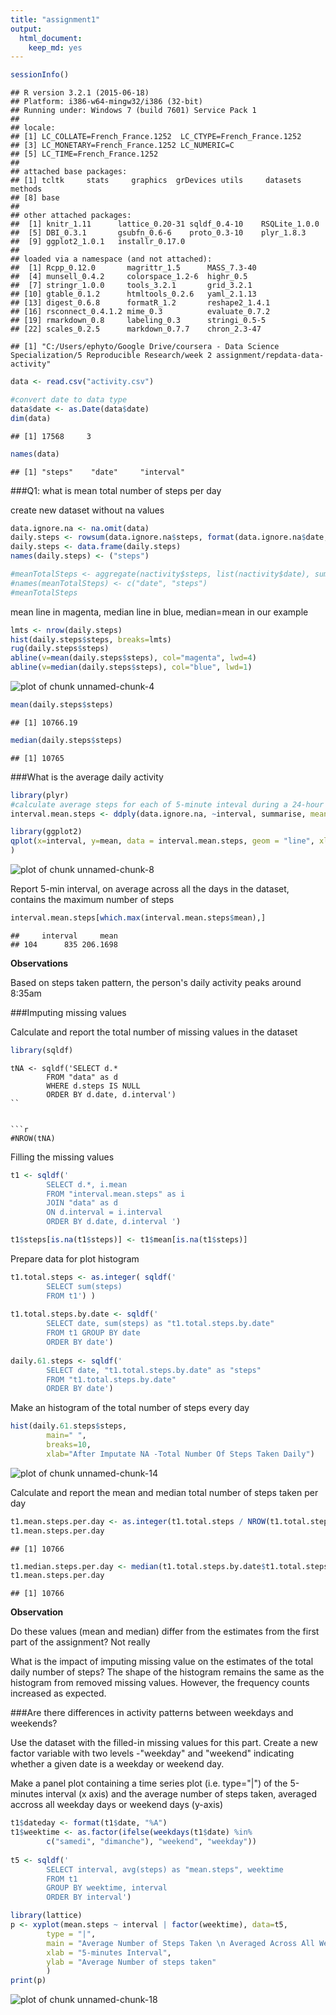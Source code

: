 ```yaml
---
title: "assignment1"
output: 
  html_document: 
    keep_md: yes
---
```



```r
sessionInfo()
```

```
## R version 3.2.1 (2015-06-18)
## Platform: i386-w64-mingw32/i386 (32-bit)
## Running under: Windows 7 (build 7601) Service Pack 1
## 
## locale:
## [1] LC_COLLATE=French_France.1252  LC_CTYPE=French_France.1252   
## [3] LC_MONETARY=French_France.1252 LC_NUMERIC=C                  
## [5] LC_TIME=French_France.1252    
## 
## attached base packages:
## [1] tcltk     stats     graphics  grDevices utils     datasets  methods  
## [8] base     
## 
## other attached packages:
##  [1] knitr_1.11      lattice_0.20-31 sqldf_0.4-10    RSQLite_1.0.0  
##  [5] DBI_0.3.1       gsubfn_0.6-6    proto_0.3-10    plyr_1.8.3     
##  [9] ggplot2_1.0.1   installr_0.17.0
## 
## loaded via a namespace (and not attached):
##  [1] Rcpp_0.12.0       magrittr_1.5      MASS_7.3-40      
##  [4] munsell_0.4.2     colorspace_1.2-6  highr_0.5        
##  [7] stringr_1.0.0     tools_3.2.1       grid_3.2.1       
## [10] gtable_0.1.2      htmltools_0.2.6   yaml_2.1.13      
## [13] digest_0.6.8      formatR_1.2       reshape2_1.4.1   
## [16] rsconnect_0.4.1.2 mime_0.3          evaluate_0.7.2   
## [19] rmarkdown_0.8     labeling_0.3      stringi_0.5-5    
## [22] scales_0.2.5      markdown_0.7.7    chron_2.3-47
```


```
## [1] "C:/Users/ephyto/Google Drive/coursera - Data Science Specialization/5 Reproducible Research/week 2 assignment/repdata-data-activity"
```

```r
data <- read.csv("activity.csv")

#convert date to data type
data$date <- as.Date(data$date)
dim(data)
```

```
## [1] 17568     3
```

```r
names(data)
```

```
## [1] "steps"    "date"     "interval"
```
###Q1: what is mean total number of steps per day

create new dataset without na values

```r
data.ignore.na <- na.omit(data)
daily.steps <- rowsum(data.ignore.na$steps, format(data.ignore.na$date, '%Y-%m-%d'))
daily.steps <- data.frame(daily.steps)
names(daily.steps) <- ("steps")

#meanTotalSteps <- aggregate(nactivity$steps, list(nactivity$date), sum)
#names(meanTotalSteps) <- c("date", "steps")
#meanTotalSteps
```
mean line in magenta, median line in blue, median=mean in our example

```r
lmts <- nrow(daily.steps)
hist(daily.steps$steps, breaks=lmts)
rug(daily.steps$steps)
abline(v=mean(daily.steps$steps), col="magenta", lwd=4)
abline(v=median(daily.steps$steps), col="blue", lwd=1)
```

![plot of chunk unnamed-chunk-4](figure/unnamed-chunk-4-1.png) 

```r
mean(daily.steps$steps)
```

```
## [1] 10766.19
```

```r
median(daily.steps$steps)
```

```
## [1] 10765
```

###What is the average daily activity

```r
library(plyr)
#calculate average steps for each of 5-minute inteval during a 24-hour period
interval.mean.steps <- ddply(data.ignore.na, ~interval, summarise, mean=mean(steps))
```

```r
library(ggplot2)
qplot(x=interval, y=mean, data = interval.mean.steps, geom = "line", xlab="5 minutes inteval", ylab="Number of Step Count", main="Average Number of Steps Across All Days"
)
```

![plot of chunk unnamed-chunk-8](figure/unnamed-chunk-8-1.png) 

Report 5-min interval, on average across all the days in the dataset, contains the maximum number of steps


```r
interval.mean.steps[which.max(interval.mean.steps$mean),]
```

```
##     interval     mean
## 104      835 206.1698
```

**Observations**

Based on steps taken pattern, the person's daily activity peaks around 8:35am

###Imputing missing values

Calculate and report the total number of missing values in the dataset


```r
library(sqldf)
```
```
tNA <- sqldf('SELECT d.* 
        FROM "data" as d
        WHERE d.steps IS NULL 
        ORDER BY d.date, d.interval')
``


```r
#NROW(tNA)
```

Filling the missing values


```r
t1 <- sqldf('
        SELECT d.*, i.mean 
        FROM "interval.mean.steps" as i 
        JOIN "data" as d 
        ON d.interval = i.interval 
        ORDER BY d.date, d.interval ')

t1$steps[is.na(t1$steps)] <- t1$mean[is.na(t1$steps)]
```

Prepare data for plot histogram


```r
t1.total.steps <- as.integer( sqldf('
        SELECT sum(steps) 
        FROM t1') )
        
t1.total.steps.by.date <- sqldf('
        SELECT date, sum(steps) as "t1.total.steps.by.date" 
        FROM t1 GROUP BY date 
        ORDER BY date')
        
daily.61.steps <- sqldf('
        SELECT date, "t1.total.steps.by.date" as "steps" 
        FROM "t1.total.steps.by.date" 
        ORDER BY date')
```

Make an histogram of the total number of steps every day


```r
hist(daily.61.steps$steps,
        main=" ", 
        breaks=10, 
        xlab="After Imputate NA -Total Number Of Steps Taken Daily")
```

![plot of chunk unnamed-chunk-14](figure/unnamed-chunk-14-1.png) 

Calculate and report the mean and median total number of steps taken per day


```r
t1.mean.steps.per.day <- as.integer(t1.total.steps / NROW(t1.total.steps.by.date))
t1.mean.steps.per.day
```

```
## [1] 10766
```


```r
t1.median.steps.per.day <- median(t1.total.steps.by.date$t1.total.steps.by.date)
t1.mean.steps.per.day
```

```
## [1] 10766
```
**Observation**

Do these values (mean and median) differ from the estimates from the first part of the assignment? Not really

What is the impact of imputing missing value on the estimates of the total daily number of steps? The shape of the histogram remains the same as the histogram from removed missing values. However, the frequency counts increased as expected.

###Are there differences in activity patterns between weekdays and weekends?

Use the dataset with the filled-in missing values for this part. Create a new factor variable with two levels -"weekday" and "weekend" indicating whether a given date is a weekday or weekend day.

Make  a panel plot containing a time series plot (i.e. type="|") of the 5-minutes interval (x axis) and the average number of steps taken, averaged accross all weekday days or weekend days (y-axis)


```r
t1$dateday <- format(t1$date, "%A")
t1$weektime <- as.factor(ifelse(weekdays(t1$date) %in%
        c("samedi", "dimanche"), "weekend", "weekday"))
        
t5 <- sqldf('
        SELECT interval, avg(steps) as "mean.steps", weektime             
        FROM t1 
        GROUP BY weektime, interval 
        ORDER BY interval')
```


```r
library(lattice)
p <- xyplot(mean.steps ~ interval | factor(weektime), data=t5, 
        type = "|", 
        main = "Average Number of Steps Taken \n Averaged Across All Weekdays Days or Weekend Days", 
        xlab = "5-minutes Interval",
        ylab = "Average Number of steps taken"
        )
print(p)
```

![plot of chunk unnamed-chunk-18](figure/unnamed-chunk-18-1.png) 

